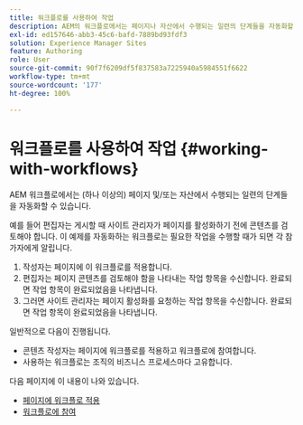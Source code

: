 ```yaml
---
title: 워크플로를 사용하여 작업
description: AEM의 워크플로에서는 페이지나 자산에서 수행되는 일련의 단계들을 자동화할 수 있습니다.
exl-id: ed157646-abb3-45c6-bafd-7889bd93fdf3
solution: Experience Manager Sites
feature: Authoring
role: User
source-git-commit: 90f7f6209df5f837583a7225940a5984551f6622
workflow-type: tm+mt
source-wordcount: '177'
ht-degree: 100%

---
```


# 워크플로를 사용하여 작업 {#working-with-workflows}

AEM 워크플로에서는 (하나 이상의) 페이지 및/또는 자산에서 수행되는 일련의 단계들을 자동화할 수 있습니다.

예를 들어 편집자는 게시할 때 사이트 관리자가 페이지를 활성화하기 전에 콘텐츠를 검토해야 합니다. 이 예제를 자동화하는 워크플로는 필요한 작업을 수행할 때가 되면 각 참가자에게 알립니다.

1. 작성자는 페이지에 이 워크플로를 적용합니다.
1. 편집자는 페이지 콘텐츠를 검토해야 함을 나타내는 작업 항목을 수신합니다. 완료되면 작업 항목이 완료되었음을 나타냅니다.
1. 그러면 사이트 관리자는 페이지 활성화를 요청하는 작업 항목을 수신합니다. 완료되면 작업 항목이 완료되었음을 나타냅니다.

일반적으로 다음이 진행됩니다.

* 콘텐츠 작성자는 페이지에 워크플로를 적용하고 워크플로에 참여합니다.
* 사용하는 워크플로는 조직의 비즈니스 프로세스마다 고유합니다.

다음 페이지에 이 내용이 나와 있습니다.

* [페이지에 워크플로 적용](/help/sites-cloud/authoring/workflows/applying.md)
* [워크플로에 참여](/help/sites-cloud/authoring/workflows/participating.md)
